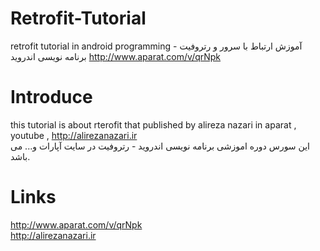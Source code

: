 # Retrofit-Tutorial

retrofit tutorial in android programming 
آموزش ارتباط با سرور و رتروفیت - برنامه نویسی اندروید 
http://www.aparat.com/v/qrNpk

# Introduce
this tutorial is about rterofit that published by alireza nazari in aparat , youtube , http://alirezanazari.ir <br>
این سورس دوره اموزشی برنامه نویسی اندروید - رتروفیت در سایت آپارات و... می باشد.

# Links
http://www.aparat.com/v/qrNpk <br>
http://alirezanazari.ir
